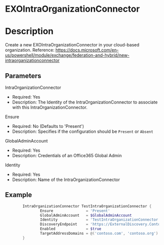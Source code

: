 # EXOIntraOrganizationConnector

# Description

Create a new EXOIntraOrganizationConnector in your cloud-based organization.
Reference: https://docs.microsoft.com/en-us/powershell/module/exchange/federation-and-hybrid/new-intraorganizationconnector

## Parameters

IntraOrganizationConnector

- Required: Yes
- Description: The Identity of the IntraOrganizationConnector to associate with this IntraOrganizationConnector.

Ensure

- Required: No (Defaults to 'Present')
- Description: Specifies if the configuration should be `Present` or `Absent`

GlobalAdminAccount

- Required: Yes
- Description: Credentials of an Office365 Global Admin

Identity

- Required: Yes
- Description: Name of the IntraOrganizationConnector

## Example

```PowerShell
        IntraOrganizationConnector TestIntraOrganizationConnector {
                Ensure               = 'Present'
                GlobalAdminAccount   = $GlobalAdminAccount
                Identity             = 'TestIntraOrganizationConnector'
                DiscoveryEndpoint    = 'https://ExternalDiscovery.Contoso.com/autodiscover/autodiscover.svc'
                Enabled              = $true
                TargetAddressDomains = @('contoso.com', 'contoso.org')
        }
```
